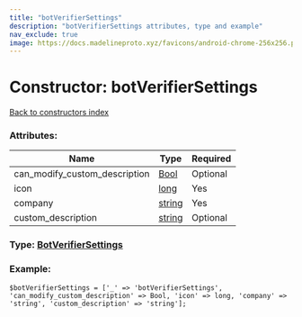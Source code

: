```yaml
---
title: "botVerifierSettings"
description: "botVerifierSettings attributes, type and example"
nav_exclude: true
image: https://docs.madelineproto.xyz/favicons/android-chrome-256x256.png
---
```

# Constructor: botVerifierSettings  
[Back to constructors index](/API_docs/constructors/index.html)



### Attributes:

| Name     |    Type       | Required |
|----------|---------------|----------|
|can\_modify\_custom\_description|[Bool](/API_docs/types/Bool.html) | Optional|
|icon|[long](/API_docs/types/long.html) | Yes|
|company|[string](/API_docs/types/string.html) | Yes|
|custom\_description|[string](/API_docs/types/string.html) | Optional|



### Type: [BotVerifierSettings](/API_docs/types/BotVerifierSettings.html)


### Example:

```
$botVerifierSettings = ['_' => 'botVerifierSettings', 'can_modify_custom_description' => Bool, 'icon' => long, 'company' => 'string', 'custom_description' => 'string'];
```  
